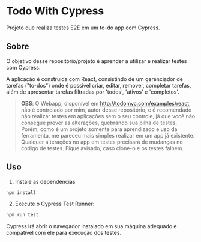 # Todo With Cypress

Projeto que realiza testes E2E em um to-do app com Cypress.



## Sobre

O objetivo desse repositório/projeto é aprender a utilizar e realizar testes com Cypress.

A aplicação é construída com React, consistindo de um gerenciador de tarefas ("to-dos") onde é possível criar, editar, remover, completar tarefas, além de apresentar tarefas filtradas por 'todos', 'ativos' e 'completos'.

> **OBS**: O Webapp, disponível em http://todomvc.com/examples/react, não é controlado por mim, autor desse repositório, e é recomendado não realizar testes em aplicações sem o seu controle, já que você não consegue prever as alterações, quebrando sua pilha de testes. Porém, como é um projeto somente para aprendizado e uso da ferramenta, me pareceu mais simples realizar em um app já existente. Qualquer alterações no app em testes precisará de mudanças no código de testes. Fique avisado, caso clone-o e os testes falhem.


## Uso
1. Instale as dependências
```bash
npm install 
```
2. Execute o Cypress Test Runner:
```bash
npm run test
```

Cypress irá abrir o navegador instalado em sua máquina adequado e compatível com ele para execução dos testes.
